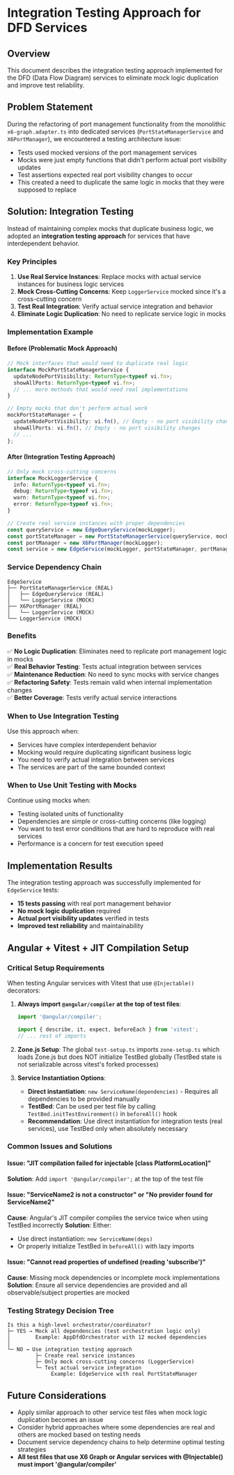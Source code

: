 # Integration Testing Approach for DFD Services

## Overview

This document describes the integration testing approach implemented for the DFD (Data Flow Diagram) services to eliminate mock logic duplication and improve test reliability.

## Problem Statement

During the refactoring of port management functionality from the monolithic `x6-graph.adapter.ts` into dedicated services (`PortStateManagerService` and `X6PortManager`), we encountered a testing architecture issue:

- Tests used mocked versions of the port management services
- Mocks were just empty functions that didn't perform actual port visibility updates
- Test assertions expected real port visibility changes to occur
- This created a need to duplicate the same logic in mocks that they were supposed to replace

## Solution: Integration Testing

Instead of maintaining complex mocks that duplicate business logic, we adopted an **integration testing approach** for services that have interdependent behavior.

### Key Principles

1. **Use Real Service Instances**: Replace mocks with actual service instances for business logic services
2. **Mock Cross-Cutting Concerns**: Keep `LoggerService` mocked since it's a cross-cutting concern
3. **Test Real Integration**: Verify actual service integration and behavior
4. **Eliminate Logic Duplication**: No need to replicate service logic in mocks

### Implementation Example

#### Before (Problematic Mock Approach)

```typescript
// Mock interfaces that would need to duplicate real logic
interface MockPortStateManagerService {
  updateNodePortVisibility: ReturnType<typeof vi.fn>;
  showAllPorts: ReturnType<typeof vi.fn>;
  // ... more methods that would need real implementations
}

// Empty mocks that don't perform actual work
mockPortStateManager = {
  updateNodePortVisibility: vi.fn(), // Empty - no port visibility changes
  showAllPorts: vi.fn(), // Empty - no port visibility changes
  // ...
};
```

#### After (Integration Testing Approach)

```typescript
// Only mock cross-cutting concerns
interface MockLoggerService {
  info: ReturnType<typeof vi.fn>;
  debug: ReturnType<typeof vi.fn>;
  warn: ReturnType<typeof vi.fn>;
  error: ReturnType<typeof vi.fn>;
}

// Create real service instances with proper dependencies
const queryService = new EdgeQueryService(mockLogger);
const portStateManager = new PortStateManagerService(queryService, mockLogger);
const portManager = new X6PortManager(mockLogger);
const service = new EdgeService(mockLogger, portStateManager, portManager);
```

### Service Dependency Chain

```
EdgeService
├── PortStateManagerService (REAL)
│   ├── EdgeQueryService (REAL)
│   └── LoggerService (MOCK)
├── X6PortManager (REAL)
│   └── LoggerService (MOCK)
└── LoggerService (MOCK)
```

### Benefits

✅ **No Logic Duplication**: Eliminates need to replicate port management logic in mocks  
✅ **Real Behavior Testing**: Tests actual integration between services  
✅ **Maintenance Reduction**: No need to sync mocks with service changes  
✅ **Refactoring Safety**: Tests remain valid when internal implementation changes  
✅ **Better Coverage**: Tests verify actual service interactions

### When to Use Integration Testing

Use this approach when:

- Services have complex interdependent behavior
- Mocking would require duplicating significant business logic
- You need to verify actual integration between services
- The services are part of the same bounded context

### When to Use Unit Testing with Mocks

Continue using mocks when:

- Testing isolated units of functionality
- Dependencies are simple or cross-cutting concerns (like logging)
- You want to test error conditions that are hard to reproduce with real services
- Performance is a concern for test execution speed

## Implementation Results

The integration testing approach was successfully implemented for `EdgeService` tests:

- **15 tests passing** with real port management behavior
- **No mock logic duplication** required
- **Actual port visibility updates** verified in tests
- **Improved test reliability** and maintainability

## Angular + Vitest + JIT Compilation Setup

### Critical Setup Requirements

When testing Angular services with Vitest that use `@Injectable()` decorators:

1. **Always import `@angular/compiler` at the top of test files**:

   ```typescript
   import '@angular/compiler';

   import { describe, it, expect, beforeEach } from 'vitest';
   // ... rest of imports
   ```

2. **Zone.js Setup**: The global `test-setup.ts` imports `zone-setup.ts` which loads Zone.js but does NOT initialize TestBed globally (TestBed state is not serializable across vitest's forked processes)

3. **Service Instantiation Options**:
   - **Direct instantiation**: `new ServiceName(dependencies)` - Requires all dependencies to be provided manually
   - **TestBed**: Can be used per test file by calling `TestBed.initTestEnvironment()` in `beforeAll()` hook
   - **Recommendation**: Use direct instantiation for integration tests (real services), use TestBed only when absolutely necessary

### Common Issues and Solutions

#### Issue: "JIT compilation failed for injectable [class PlatformLocation]"

**Solution**: Add `import '@angular/compiler';` at the top of the test file

#### Issue: "ServiceName2 is not a constructor" or "No provider found for ServiceName2"

**Cause**: Angular's JIT compiler compiles the service twice when using TestBed incorrectly
**Solution**: Either:

- Use direct instantiation: `new ServiceName(deps)`
- Or properly initialize TestBed in `beforeAll()` with lazy imports

#### Issue: "Cannot read properties of undefined (reading 'subscribe')"

**Cause**: Missing mock dependencies or incomplete mock implementations
**Solution**: Ensure all service dependencies are provided and all observable/subject properties are mocked

### Testing Strategy Decision Tree

```
Is this a high-level orchestrator/coordinator?
├─ YES → Mock all dependencies (test orchestration logic only)
│        Example: AppDfdOrchestrator with 12 mocked dependencies
│
└─ NO → Use integration testing approach
         ├─ Create real service instances
         ├─ Only mock cross-cutting concerns (LoggerService)
         └─ Test actual service integration
              Example: EdgeService with real PortStateManager
```

## Future Considerations

- Apply similar approach to other service test files when mock logic duplication becomes an issue
- Consider hybrid approaches where some dependencies are real and others are mocked based on testing needs
- Document service dependency chains to help determine optimal testing strategies
- **All test files that use X6 Graph or Angular services with @Injectable() must import '@angular/compiler'**
